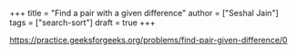 +++
title = "Find a pair with a given difference"
author = ["Seshal Jain"]
tags = ["search-sort"]
draft = true
+++

<https://practice.geeksforgeeks.org/problems/find-pair-given-difference/0>
